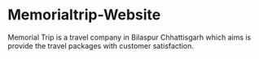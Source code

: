 # Memorialtrip-Website
 Memorial Trip is a travel company in Bilaspur Chhattisgarh which aims is provide the travel packages with customer satisfaction.
